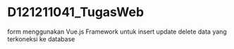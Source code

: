 # D121211041_TugasWeb

form menggunakan Vue.js Framework untuk insert update delete data yang terkoneksi ke database
